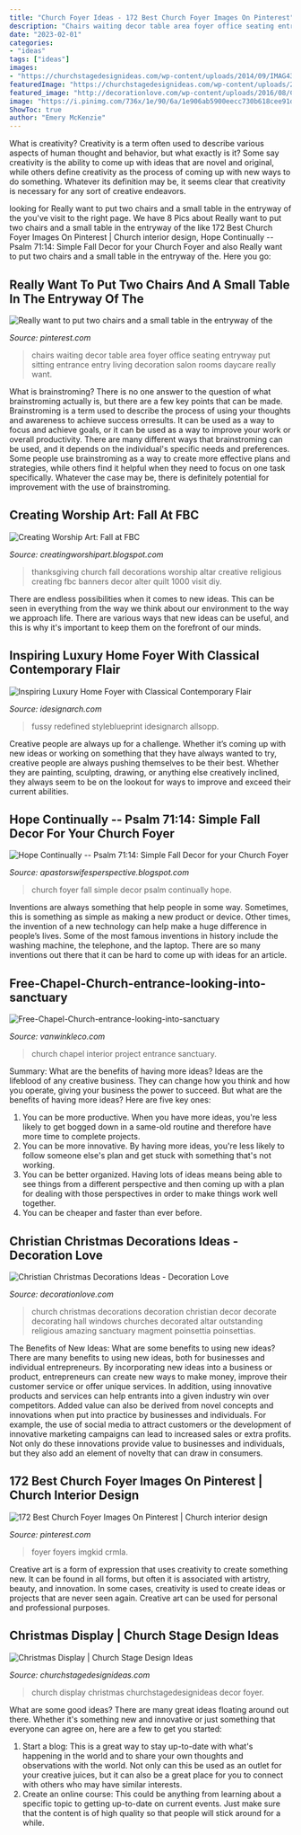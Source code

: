 ```yaml
---
title: "Church Foyer Ideas - 172 Best Church Foyer Images On Pinterest"
description: "Chairs waiting decor table area foyer office seating entryway put sitting entrance entry living decoration salon rooms daycare really want"
date: "2023-02-01"
categories:
- "ideas"
tags: ["ideas"]
images:
- "https://churchstagedesignideas.com/wp-content/uploads/2014/09/IMAG4395.jpg"
featuredImage: "https://churchstagedesignideas.com/wp-content/uploads/2014/09/IMAG4395.jpg"
featured_image: "http://decorationlove.com/wp-content/uploads/2016/08/Church-Christmas-Decorations.jpg"
image: "https://i.pinimg.com/736x/1e/90/6a/1e906ab5900eecc730b618cee91dcf09.jpg"
ShowToc: true
author: "Emery McKenzie"
---
```



What is creativity?
Creativity is a term often used to describe various aspects of human thought and behavior, but what exactly is it? Some say creativity is the ability to come up with ideas that are novel and original, while others define creativity as the process of coming up with new ways to do something. Whatever its definition may be, it seems clear that creativity is necessary for any sort of creative endeavors.

	

		
looking for Really want to put two chairs and a small table in the entryway of the you've visit to the right page. We have 8 Pics about Really want to put two chairs and a small table in the entryway of the like 172 Best Church Foyer Images On Pinterest | Church interior design, Hope Continually -- Psalm 71:14: Simple Fall Decor for your Church Foyer and also Really want to put two chairs and a small table in the entryway of the. Here you go:
		
    
## Really Want To Put Two Chairs And A Small Table In The Entryway Of The

<img loading=lazy src="https://i.pinimg.com/736x/30/8c/8a/308c8a66c30e8cc5f608a1f8f926c549--entry-nook-entry-foyer.jpg" onerror="this.onerror=null;this.src='https://tse1.mm.bing.net/th?id=OIP.WyhNCYuCMVzzw6RPXDiJXgHaHW&amp;pid=15.1';" alt="Really want to put two chairs and a small table in the entryway of the">

_Source: pinterest.com_

>chairs waiting decor table area foyer office seating entryway put sitting entrance entry living decoration salon rooms daycare really want. 

	

What is brainstroming?
There is no one answer to the question of what brainstroming actually is, but there are a few key points that can be made. Brainstroming is a term used to describe the process of using your thoughts and awareness to achieve success orresults. It can be used as a way to focus and achieve goals, or it can be used as a way to improve your work or overall productivity. There are many different ways that brainstroming can be used, and it depends on the individual's specific needs and preferences. Some people use brainstroming as a way to create more effective plans and strategies, while others find it helpful when they need to focus on one task specifically. Whatever the case may be, there is definitely potential for improvement with the use of brainstroming.

    
## Creating Worship Art: Fall At FBC

<img loading=lazy src="http://1.bp.blogspot.com/-2PWl2DJZtyE/VFueew49QJI/AAAAAAAAAXc/bluhQLxI2EI/s1600/IMG_6455.JPG" onerror="this.onerror=null;this.src='https://tse2.mm.bing.net/th?id=OIP.GTdKMNJtBJhpxjrZcs8s_QHaJ6&amp;pid=15.1';" alt="Creating Worship Art: Fall at FBC">

_Source: creatingworshipart.blogspot.com_

>thanksgiving church fall decorations worship altar creative religious creating fbc banners decor alter quilt 1000 visit diy. 

	

There are endless possibilities when it comes to new ideas. This can be seen in everything from the way we think about our environment to the way we approach life. There are various ways that new ideas can be useful, and this is why it's important to keep them on the forefront of our minds.

    
## Inspiring Luxury Home Foyer With Classical Contemporary Flair

<img loading=lazy src="https://www.idesignarch.com/wp-content/uploads/Elegant-Classical-Contemporary-Foyer-Curved-Staircase_2.jpg" onerror="this.onerror=null;this.src='https://tse4.mm.bing.net/th?id=OIP.hnd1k30OR-rz-3jRRc06MwHaK4&amp;pid=15.1';" alt="Inspiring Luxury Home Foyer with Classical Contemporary Flair">

_Source: idesignarch.com_

>fussy redefined styleblueprint idesignarch allsopp. 

	

Creative people are always up for a challenge. Whether it’s coming up with new ideas or working on something that they have always wanted to try, creative people are always pushing themselves to be their best. Whether they are painting, sculpting, drawing, or anything else creatively inclined, they always seem to be on the lookout for ways to improve and exceed their current abilities.

    
## Hope Continually -- Psalm 71:14: Simple Fall Decor For Your Church Foyer

<img loading=lazy src="http://2.bp.blogspot.com/-X4i6912PXBg/VDKhVE0eYcI/AAAAAAAABy0/W2_WHNtjQss/s1600/039.JPG" onerror="this.onerror=null;this.src='https://tse3.mm.bing.net/th?id=OIP.0CAXpYObDKGgQRd6G2EGbQHaJ4&amp;pid=15.1';" alt="Hope Continually -- Psalm 71:14: Simple Fall Decor for your Church Foyer">

_Source: apastorswifesperspective.blogspot.com_

>church foyer fall simple decor psalm continually hope. 

	

Inventions are always something that help people in some way. Sometimes, this is something as simple as making a new product or device. Other times, the invention of a new technology can help make a huge difference in people’s lives. Some of the most famous inventions in history include the washing machine, the telephone, and the laptop. There are so many inventions out there that it can be hard to come up with ideas for an article.

    
## Free-Chapel-Church-entrance-looking-into-sanctuary

<img loading=lazy src="http://www.vanwinkleco.com/wp-content/uploads/2015/08/Free-Chapel-Church-entrance-looking-into-sanctuary.jpg" onerror="this.onerror=null;this.src='https://tse3.mm.bing.net/th?id=OIP.oMV2sBeVygaHaOwSfL4wPwHaEm&amp;pid=15.1';" alt="Free-Chapel-Church-entrance-looking-into-sanctuary">

_Source: vanwinkleco.com_

>church chapel interior project entrance sanctuary. 

	

Summary: What are the benefits of having more ideas?
Ideas are the lifeblood of any creative business. They can change how you think and how you operate, giving your business the power to succeed. But what are the benefits of having more ideas? Here are five key ones:
1. You can be more productive. When you have more ideas, you're less likely to get bogged down in a same-old routine and therefore have more time to complete projects.
2. You can be more innovative. By having more ideas, you're less likely to follow someone else's plan and get stuck with something that's not working.
3. You can be better organized. Having lots of ideas means being able to see things from a different perspective and then coming up with a plan for dealing with those perspectives in order to make things work well together.
4. You can be cheaper and faster than ever before.

    
## Christian Christmas Decorations Ideas - Decoration Love

<img loading=lazy src="http://decorationlove.com/wp-content/uploads/2016/08/Church-Christmas-Decorations.jpg" onerror="this.onerror=null;this.src='https://tse1.mm.bing.net/th?id=OIP.OotDg9zXXH90tvXKsX8jTwHaE1&amp;pid=15.1';" alt="Christian Christmas Decorations Ideas - Decoration Love">

_Source: decorationlove.com_

>church christmas decorations decoration christian decor decorate decorating hall windows churches decorated altar outstanding religious amazing sanctuary magment poinsettia poinsettias. 

	

The Benefits of New Ideas: What are some benefits to using new ideas?
There are many benefits to using new ideas, both for businesses and individual entrepreneurs. By incorporating new ideas into a business or product, entrepreneurs can create new ways to make money, improve their customer service or offer unique services. In addition, using innovative products and services can help entrants into a given industry win over competitors.
Added value can also be derived from novel concepts and innovations when put into practice by businesses and individuals. For example, the use of social media to attract customers or the development of innovative marketing campaigns can lead to increased sales or extra profits. Not only do these innovations provide value to businesses and individuals, but they also add an element of novelty that can draw in consumers.

    
## 172 Best Church Foyer Images On Pinterest | Church Interior Design

<img loading=lazy src="https://i.pinimg.com/736x/1e/90/6a/1e906ab5900eecc730b618cee91dcf09.jpg" onerror="this.onerror=null;this.src='https://tse2.mm.bing.net/th?id=OIP.4zKpzhhpevpwkdT7pGRbqwHaFj&amp;pid=15.1';" alt="172 Best Church Foyer Images On Pinterest | Church interior design">

_Source: pinterest.com_

>foyer foyers imgkid crmla. 

	

Creative art is a form of expression that uses creativity to create something new. It can be found in all forms, but often it is associated with artistry, beauty, and innovation. In some cases, creativity is used to create ideas or projects that are never seen again. Creative art can be used for personal and professional purposes.

    
## Christmas Display | Church Stage Design Ideas

<img loading=lazy src="https://churchstagedesignideas.com/wp-content/uploads/2014/09/IMAG4395.jpg" onerror="this.onerror=null;this.src='https://tse2.mm.bing.net/th?id=OIP.JaMccwH8_yp0HoLxNMzwgQHaFf&amp;pid=15.1';" alt="Christmas Display | Church Stage Design Ideas">

_Source: churchstagedesignideas.com_

>church display christmas churchstagedesignideas decor foyer. 

	

What are some good ideas?
There are many great ideas floating around out there. Whether it's something new and innovative or just something that everyone can agree on, here are a few to get you started: 
1. Start a blog: This is a great way to stay up-to-date with what's happening in the world and to share your own thoughts and observations with the world. Not only can this be used as an outlet for your creative juices, but it can also be a great place for you to connect with others who may have similar interests. 
2. Create an online course: This could be anything from learning about a specific topic to getting up-to-date on current events. Just make sure that the content is of high quality so that people will stick around for a while. 

